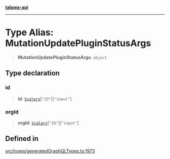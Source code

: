 [**talawa-api**](../../../README.md)

***

# Type Alias: MutationUpdatePluginStatusArgs

> **MutationUpdatePluginStatusArgs**: `object`

## Type declaration

### id

> **id**: [`Scalars`](Scalars.md)\[`"ID"`\]\[`"input"`\]

### orgId

> **orgId**: [`Scalars`](Scalars.md)\[`"ID"`\]\[`"input"`\]

## Defined in

[src/types/generatedGraphQLTypes.ts:1973](https://github.com/Suyash878/talawa-api/blob/b5a9d8b4a1ea678a3d6f5b710b3721f91a3052fc/src/types/generatedGraphQLTypes.ts#L1973)
